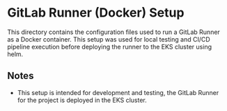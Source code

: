 # GitLab Runner (Docker) Setup

This directory contains the configuration files used to run a GitLab Runner as a Docker container.
This setup was used for local testing and CI/CD pipeline execution before deploying the runner to the EKS cluster using helm.

## Notes
- This setup is intended for development and testing, the GitLab Runner for the project is deployed in the EKS cluster.

